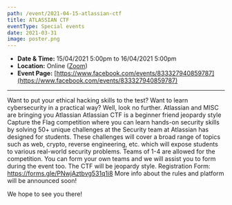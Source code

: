 ```yaml
---
path: /event/2021-04-15-atlassian-ctf
title: ATLASSIAN CTF
eventType: Special events
date: 2021-03-31
image: poster.png
---
```


- **Date & Time:** 15/04/2021 5:00pm to 16/04/2021 5:00pm
- **Location:** Online ([Zoom](https://atlassian.zoom.us/j/94865567405?pwd=b3ZIK0JIc3g4Tng2QXRiaVRoY2orZz09&fbclid=IwAR08WRhppwyF3v5CgdUovr0fHgfR-2atyV_XGvWnfx8hURahE3SbOP74CX4#success))
- **Event Page:** [https://www.facebook.com/events/833327940859787](https://www.facebook.com/events/833327940859787)

---

Want to put your ethical hacking skills to the test? Want to learn cybersecurity in a practical way? Well, look no further. Atlassian and MISC are bringing you Atlassian
Atlassian CTF is a beginner friend jeopardy style Capture the Flag competition where you can learn hands-on security skills by solving 50+ unique challenges at the Security team at Atlassian has designed for students. These challenges will cover a broad range of topics such as web, crypto, reverse engineering, etc. which will expose students to various real-world security problems.
Teams of 1-4 are allowed for the competition. You can form your own teams and we will assist you to form during the event too.
The CTF will be jeopardy style.
Registration Form: https://forms.gle/PNwjAztbvg531q1i8
More info about the rules and platform will be announced soon!

We hope to see you there!

